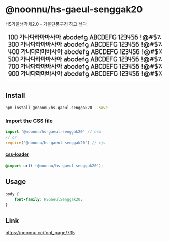 # @noonnu/hs-gaeul-senggak20

HS가을생각체2.0 - 가을단풍구경 하고 싶다

![example](./example.png)

## Install

```bash
npm install @noonnu/hs-gaeul-senggak20 --save
```

### Import the CSS file

```js
import '@noonnu/hs-gaeul-senggak20' // esm
// or
require('@noonnu/hs-gaeul-senggak20') // cjs
```

#### [css-loader](https://github.com/webpack-contrib/css-loader)

```css
@import url('~@noonnu/hs-gaeul-senggak20');
```

## Usage

```css
body {
    font-family: HSGaeulSenggak20;
}
```

## Link

https://noonnu.cc/font_page/735
